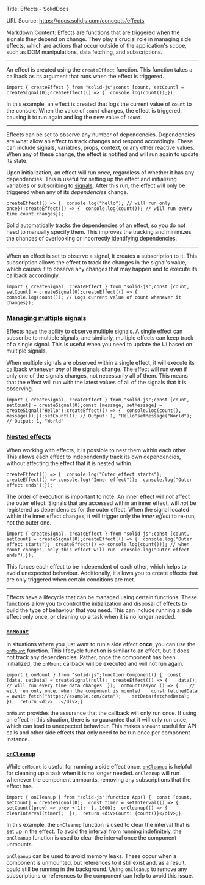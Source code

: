 Title: Effects - SolidDocs

URL Source: https://docs.solidjs.com/concepts/effects

Markdown Content:
Effects are functions that are triggered when the signals they depend on change. They play a crucial role in managing side effects, which are actions that occur outside of the application's scope, such as DOM manipulations, data fetching, and subscriptions.

* * *

An effect is created using the `createEffect` function. This function takes a callback as its argument that runs when the effect is triggered.

```
import { createEffect } from "solid-js";const [count, setCount] = createSignal(0);createEffect(() => {  console.log(count());});
```

In this example, an effect is created that logs the current value of `count` to the console. When the value of `count` changes, the effect is triggered, causing it to run again and log the new value of `count`.

* * *

Effects can be set to observe any number of dependencies. Dependencies are what allow an effect to track changes and respond accordingly. These can include signals, variables, props, context, or any other reactive values. When any of these change, the effect is notified and will run again to update its state.

Upon initialization, an effect will run _once_, regardless of whether it has any dependencies. This is useful for setting up the effect and initializing variables or subscribing to [signals](https://docs.solidjs.com/concepts/signals). After this run, the effect will only be triggered when any of its _dependencies_ change.

```
createEffect(() => {  console.log("hello"); // will run only once});createEffect(() => {  console.log(count()); // will run every time count changes});
```

Solid automatically tracks the dependencies of an effect, so you do not need to manually specify them. This improves the tracking and minimizes the chances of overlooking or incorrectly identifying dependencies.

* * *

When an effect is set to observe a signal, it creates a subscription to it. This subscription allows the effect to track the changes in the signal's value, which causes it to observe any changes that may happen and to execute its callback accordingly.

```
import { createSignal, createEffect } from "solid-js";const [count, setCount] = createSignal(0);createEffect(() => {  console.log(count()); // Logs current value of count whenever it changes});
```

### [Managing multiple signals](https://docs.solidjs.com/concepts/effects#managing-multiple-signals)

Effects have the ability to observe multiple signals. A single effect can subscribe to multiple signals, and similarly, multiple effects can keep track of a single signal. This is useful when you need to update the UI based on multiple signals.

When multiple signals are observed within a single effect, it will execute its callback whenever _any_ of the signals change. The effect will run even if only one of the signals changes, not necessarily all of them. This means that the effect will run with the latest values of all of the signals that it is observing.

```
import { createSignal, createEffect } from "solid-js";const [count, setCount] = createSignal(0);const [message, setMessage] = createSignal("Hello");createEffect(() => {  console.log(count(), message());});setCount(1); // Output: 1, "Hello"setMessage("World"); // Output: 1, "World"
```

### [Nested effects](https://docs.solidjs.com/concepts/effects#nested-effects)

When working with effects, it is possible to nest them within each other. This allows each effect to independently track its own dependencies, without affecting the effect that it is nested within.

```
createEffect(() => {  console.log("Outer effect starts");  createEffect(() => console.log("Inner effect"));  console.log("Outer effect ends");});
```

The order of execution is important to note. An inner effect will _not_ affect the outer effect. Signals that are accessed within an inner effect, will _not_ be registered as dependencies for the outer effect. When the signal located within the inner effect changes, it will trigger only the _inner effect_ to re-run, not the outer one.

```
import { createSignal, createEffect } from "solid-js";const [count, setCount] = createSignal(0);createEffect(() => {  console.log("Outer effect starts");  createEffect(() => console.log(count())); // when count changes, only this effect will run  console.log("Outer effect ends");});
```

This forces each effect to be independent of each other, which helps to avoid unexpected behaviour. Additionally, it allows you to create effects that are only triggered when certain conditions are met.

* * *

Effects have a lifecycle that can be managed using certain functions. These functions allow you to control the initialization and disposal of effects to build the type of behaviour that you need. This can include running a side effect only once, or cleaning up a task when it is no longer needed.

### [`onMount`](https://docs.solidjs.com/concepts/effects#onmount)

In situations where you just want to run a side effect **once**, you can use the [`onMount`](https://docs.solidjs.com/reference/lifecycle/on-mount) function. This lifecycle function is similar to an effect, but it does not track any dependencies. Rather, once the component has been initialized, the `onMount` callback will be executed and will not run again.

```
import { onMount } from "solid-js";function Component() {  const [data, setData] = createSignal(null);  createEffect(() => {    data(); // will run every time data changes  });  onMount(async () => {    // will run only once, when the component is mounted    const fetchedData = await fetch("https://example.com/data");    setData(fetchedData);  });  return <div>...</div>;}
```

`onMount` provides the assurance that the callback will only run once. If using an effect in this situation, there is no guarantee that it will only run once, which can lead to unexpected behaviour. This makes `onMount` useful for API calls and other side effects that only need to be run once per component instance.

### [`onCleanup`](https://docs.solidjs.com/concepts/effects#oncleanup)

While `onMount` is useful for running a side effect once, [`onCleanup`](https://docs.solidjs.com/reference/lifecycle/on-cleanup) is helpful for cleaning up a task when it is no longer needed. `onCleanup` will run whenever the component unmounts, removing any subscriptions that the effect has.

```
import { onCleanup } from "solid-js";function App() {  const [count, setCount] = createSignal(0);  const timer = setInterval(() => {    setCount((prev) => prev + 1);  }, 1000);  onCleanup(() => {    clearInterval(timer);  });  return <div>Count: {count()}</div>;}
```

In this example, the `onCleanup` function is used to clear the interval that is set up in the effect. To avoid the interval from running indefinitely, the `onCleanup` function is used to clear the interval once the component unmounts.

`onCleanup` can be used to avoid memory leaks. These occur when a component is unmounted, but references to it still exist and, as a result, could still be running in the background. Using `onCleanup` to remove any subscriptions or references to the component can help to avoid this issue.
